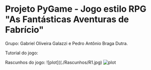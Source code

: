 # Projeto PyGame - Jogo estilo RPG "As Fantásticas Aventuras de Fabrício"

Grupo: Gabriel Oliveira Galazzi e Pedro Antônio Braga Dutra.

Tutorial do jogo: 

Rascunhos do jogo:
![plot]((./Rascunhos/R1.jpg)
![plot](./Rascunhos/R2.jpg)